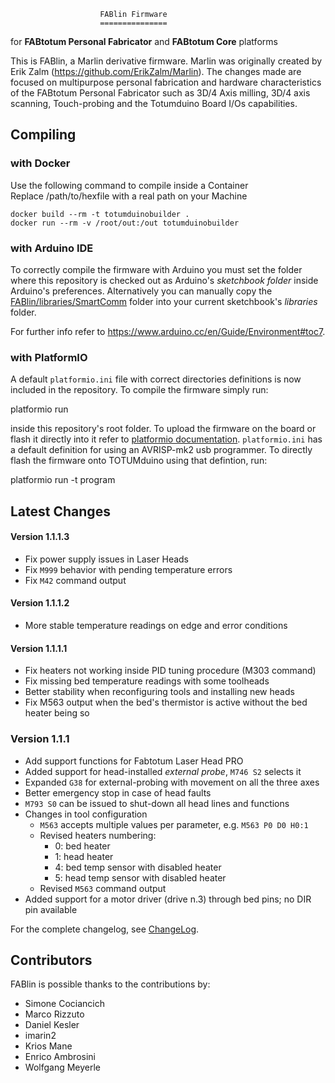 
                        FABlin Firmware
                        ===============
for **FABtotum Personal Fabricator** and **FABtotum Core** platforms

This is FABlin, a Marlin derivative firmware. Marlin was originally
created by Erik Zalm (https://github.com/ErikZalm/Marlin). The changes
made are focused on multipurpose personal fabrication and hardware
characteristics of the FABtotum Personal Fabricator such as 3D/4 Axis
milling, 3D/4 axis scanning, Touch-probing and the Totumduino Board
I/Os capabilities.


Compiling
---------

### with Docker
Use the following command to compile inside a Container  
Replace /path/to/hexfile with a real path on your Machine
```
docker build --rm -t totumduinobuilder .
docker run --rm -v /root/out:/out totumduinobuilder
```


### with Arduino IDE

To correctly compile the firmware with Arduino you must set the folder
where this repository is checked out as Arduino's *sketchbook folder*
inside Arduino's preferences. Alternatively you can manually copy the
[FABlin/libraries/SmartComm](libraries/SmartComm) folder into your
current sketchbook's *libraries* folder.

For further info refer to
https://www.arduino.cc/en/Guide/Environment#toc7.


### with PlatformIO

A default `platformio.ini` file with correct directories definitions is
now included in the repository. To compile the firmware simply run:

  platformio run

inside this repository's root folder. To upload the firmware on the board
or flash it directly into it refer to
[platformio documentation](http://docs.platformio.org/en/stable/userguide/cmd_run.html).
`platformio.ini` has a default definition for using an AVRISP-mk2 usb
programmer. To directly flash the firmware onto TOTUMduino using that
defintion, run:

  platformio run -t program


Latest Changes
--------------

#### Version 1.1.1.3

- Fix power supply issues in Laser Heads
- Fix `M999` behavior with pending temperature errors
- Fix `M42` command output

#### Version 1.1.1.2

- More stable temperature readings on edge and error conditions


#### Version 1.1.1.1

- Fix heaters not working inside PID tuning procedure (M303 command)
- Fix missing bed temperature readings with some toolheads
- Better stability when reconfiguring tools and installing new heads
- Fix M563 output when the bed's thermistor is active without the bed heater being so


### Version 1.1.1

- Add support functions for Fabtotum Laser Head PRO
- Added support for head-installed _external probe_, `M746 S2` selects it
- Expanded `G38` for external-probing with movement on all the three axes
- Better emergency stop in case of head faults
- `M793 S0` can be issued to shut-down all head lines and functions
- Changes in tool configuration
  - `M563` accepts multiple values per parameter, e.g. `M563 P0 D0 H0:1`
  - Revised heaters numbering:
    - 0: bed heater
    - 1: head heater
    - 4: bed temp sensor with disabled heater
    - 5: head temp sensor with disabled heater
  - Revised `M563` command output
- Added support for a motor driver (drive n.3) through bed pins; no DIR pin available

For the complete changelog, see [ChangeLog](ChangeLog.txt).


Contributors
------------

FABlin is possible thanks to the contributions by:

- Simone Cociancich
- Marco Rizzuto
- Daniel Kesler
- imarin2
- Krios Mane
- Enrico Ambrosini
- Wolfgang Meyerle
